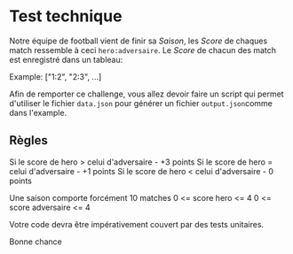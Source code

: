 # Test technique

Notre équipe de football vient de finir sa *Saison*, les *Score* de chaques match ressemble à ceci `hero:adversaire`.
Le *Score* de chacun des match est enregistré dans un tableau:

Example: ["1:2", "2:3", ...]

Afin de remporter ce challenge, vous allez devoir faire un script qui permet d'utiliser le fichier `data.json` pour générer un fichier `output.json`comme dans l'example.

## Règles

Si le score de hero > celui d'adversaire - +3 points
Si le score de hero = celui d'adversaire - +1 points
Si le score de hero < celui d'adversaire - 0 points

Une saison comporte forcément 10 matches
0 <= score hero <= 4
0 <= score adversaire <= 4

Votre code devra être impérativement couvert par des tests unitaires.

Bonne chance